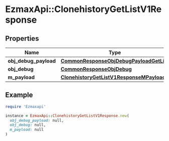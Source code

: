 # EzmaxApi::ClonehistoryGetListV1Response

## Properties

| Name | Type | Description | Notes |
| ---- | ---- | ----------- | ----- |
| **obj_debug_payload** | [**CommonResponseObjDebugPayloadGetList**](CommonResponseObjDebugPayloadGetList.md) |  |  |
| **obj_debug** | [**CommonResponseObjDebug**](CommonResponseObjDebug.md) |  | [optional] |
| **m_payload** | [**ClonehistoryGetListV1ResponseMPayload**](ClonehistoryGetListV1ResponseMPayload.md) |  |  |

## Example

```ruby
require 'Ezmaxapi'

instance = EzmaxApi::ClonehistoryGetListV1Response.new(
  obj_debug_payload: null,
  obj_debug: null,
  m_payload: null
)
```

